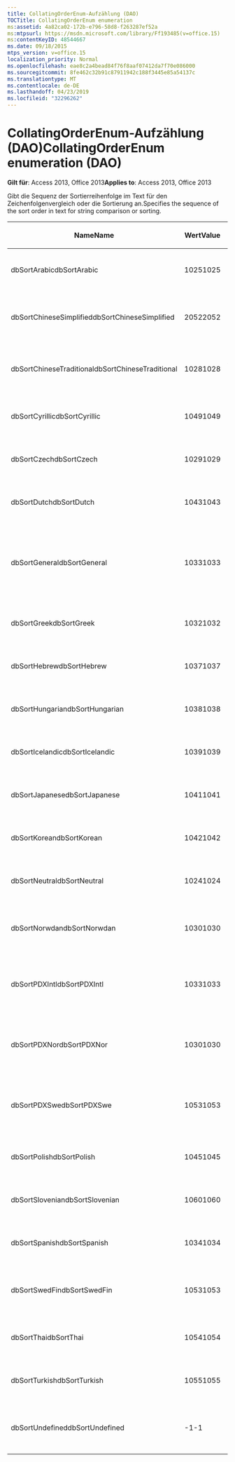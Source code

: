 ```yaml
---
title: CollatingOrderEnum-Aufzählung (DAO)
TOCTitle: CollatingOrderEnum enumeration
ms:assetid: 4a82ca02-172b-e796-58d8-f263287ef52a
ms:mtpsurl: https://msdn.microsoft.com/library/Ff193485(v=office.15)
ms:contentKeyID: 48544667
ms.date: 09/18/2015
mtps_version: v=office.15
localization_priority: Normal
ms.openlocfilehash: eae8c2a4bead84f76f8aaf07412da7f70e086000
ms.sourcegitcommit: 8fe462c32b91c87911942c188f3445e85a54137c
ms.translationtype: MT
ms.contentlocale: de-DE
ms.lasthandoff: 04/23/2019
ms.locfileid: "32296262"
---
```

# <a name="collatingorderenum-enumeration-dao"></a><span data-ttu-id="d6273-102">CollatingOrderEnum-Aufzählung (DAO)</span><span class="sxs-lookup"><span data-stu-id="d6273-102">CollatingOrderEnum enumeration (DAO)</span></span>


<span data-ttu-id="d6273-103">**Gilt für**: Access 2013, Office 2013</span><span class="sxs-lookup"><span data-stu-id="d6273-103">**Applies to**: Access 2013, Office 2013</span></span>

<span data-ttu-id="d6273-104">Gibt die Sequenz der Sortierreihenfolge im Text für den Zeichenfolgenvergleich oder die Sortierung an.</span><span class="sxs-lookup"><span data-stu-id="d6273-104">Specifies the sequence of the sort order in text for string comparison or sorting.</span></span>

<table>
<colgroup>
<col style="width: 33%" />
<col style="width: 33%" />
<col style="width: 33%" />
</colgroup>
<thead>
<tr class="header">
<th><p><span data-ttu-id="d6273-105">Name</span><span class="sxs-lookup"><span data-stu-id="d6273-105">Name</span></span></p></th>
<th><p><span data-ttu-id="d6273-106">Wert</span><span class="sxs-lookup"><span data-stu-id="d6273-106">Value</span></span></p></th>
<th><p><span data-ttu-id="d6273-107">Beschreibung</span><span class="sxs-lookup"><span data-stu-id="d6273-107">Description</span></span></p></th>
</tr>
</thead>
<tbody>
<tr class="odd">
<td><p><span data-ttu-id="d6273-108">dbSortArabic</span><span class="sxs-lookup"><span data-stu-id="d6273-108">dbSortArabic</span></span></p></td>
<td><p><span data-ttu-id="d6273-109">1025</span><span class="sxs-lookup"><span data-stu-id="d6273-109">1025</span></span></p></td>
<td><p><span data-ttu-id="d6273-110">Sortierreihenfolge für Arabisch</span><span class="sxs-lookup"><span data-stu-id="d6273-110">Arabic collating order</span></span></p></td>
</tr>
<tr class="even">
<td><p><span data-ttu-id="d6273-111">dbSortChineseSimplified</span><span class="sxs-lookup"><span data-stu-id="d6273-111">dbSortChineseSimplified</span></span></p></td>
<td><p><span data-ttu-id="d6273-112">2052</span><span class="sxs-lookup"><span data-stu-id="d6273-112">2052</span></span></p></td>
<td><p><span data-ttu-id="d6273-113">Sortierreihenfolge für vereinfachtes Chinesisch</span><span class="sxs-lookup"><span data-stu-id="d6273-113">Simplified Chinese collating order</span></span></p></td>
</tr>
<tr class="odd">
<td><p><span data-ttu-id="d6273-114">dbSortChineseTraditional</span><span class="sxs-lookup"><span data-stu-id="d6273-114">dbSortChineseTraditional</span></span></p></td>
<td><p><span data-ttu-id="d6273-115">1028</span><span class="sxs-lookup"><span data-stu-id="d6273-115">1028</span></span></p></td>
<td><p><span data-ttu-id="d6273-116">Sortierreihenfolge für traditionelles Chinesisch</span><span class="sxs-lookup"><span data-stu-id="d6273-116">Traditional Chinese collating order</span></span></p></td>
</tr>
<tr class="even">
<td><p><span data-ttu-id="d6273-117">dbSortCyrillic</span><span class="sxs-lookup"><span data-stu-id="d6273-117">dbSortCyrillic</span></span></p></td>
<td><p><span data-ttu-id="d6273-118">1049</span><span class="sxs-lookup"><span data-stu-id="d6273-118">1049</span></span></p></td>
<td><p><span data-ttu-id="d6273-119">Sortierreihenfolge für Russisch</span><span class="sxs-lookup"><span data-stu-id="d6273-119">Russian collating order</span></span></p></td>
</tr>
<tr class="odd">
<td><p><span data-ttu-id="d6273-120">dbSortCzech</span><span class="sxs-lookup"><span data-stu-id="d6273-120">dbSortCzech</span></span></p></td>
<td><p><span data-ttu-id="d6273-121">1029</span><span class="sxs-lookup"><span data-stu-id="d6273-121">1029</span></span></p></td>
<td><p><span data-ttu-id="d6273-122">Sortierreihenfolge für Tschechisch</span><span class="sxs-lookup"><span data-stu-id="d6273-122">Czech collating order</span></span></p></td>
</tr>
<tr class="even">
<td><p><span data-ttu-id="d6273-123">dbSortDutch</span><span class="sxs-lookup"><span data-stu-id="d6273-123">dbSortDutch</span></span></p></td>
<td><p><span data-ttu-id="d6273-124">1043</span><span class="sxs-lookup"><span data-stu-id="d6273-124">1043</span></span></p></td>
<td><p><span data-ttu-id="d6273-125">Sortierreihenfolge für Niederländisch</span><span class="sxs-lookup"><span data-stu-id="d6273-125">Dutch collating order</span></span></p></td>
</tr>
<tr class="odd">
<td><p><span data-ttu-id="d6273-126">dbSortGeneral</span><span class="sxs-lookup"><span data-stu-id="d6273-126">dbSortGeneral</span></span></p></td>
<td><p><span data-ttu-id="d6273-127">1033</span><span class="sxs-lookup"><span data-stu-id="d6273-127">1033</span></span></p></td>
<td><p><span data-ttu-id="d6273-128">Sortierreihenfolge für Englisch, Deutsch, Französisch und Portugiesisch</span><span class="sxs-lookup"><span data-stu-id="d6273-128">English, German, French, and Portuguese collating order</span></span></p></td>
</tr>
<tr class="even">
<td><p><span data-ttu-id="d6273-129">dbSortGreek</span><span class="sxs-lookup"><span data-stu-id="d6273-129">dbSortGreek</span></span></p></td>
<td><p><span data-ttu-id="d6273-130">1032</span><span class="sxs-lookup"><span data-stu-id="d6273-130">1032</span></span></p></td>
<td><p><span data-ttu-id="d6273-131">Sortierreihenfolge für Griechisch</span><span class="sxs-lookup"><span data-stu-id="d6273-131">Greek collating order</span></span></p></td>
</tr>
<tr class="odd">
<td><p><span data-ttu-id="d6273-132">dbSortHebrew</span><span class="sxs-lookup"><span data-stu-id="d6273-132">dbSortHebrew</span></span></p></td>
<td><p><span data-ttu-id="d6273-133">1037</span><span class="sxs-lookup"><span data-stu-id="d6273-133">1037</span></span></p></td>
<td><p><span data-ttu-id="d6273-134">Sortierreihenfolge für Hebräisch</span><span class="sxs-lookup"><span data-stu-id="d6273-134">Hebrew collating order</span></span></p></td>
</tr>
<tr class="even">
<td><p><span data-ttu-id="d6273-135">dbSortHungarian</span><span class="sxs-lookup"><span data-stu-id="d6273-135">dbSortHungarian</span></span></p></td>
<td><p><span data-ttu-id="d6273-136">1038</span><span class="sxs-lookup"><span data-stu-id="d6273-136">1038</span></span></p></td>
<td><p><span data-ttu-id="d6273-137">Sortierreihenfolge für Ungarisch</span><span class="sxs-lookup"><span data-stu-id="d6273-137">Hungarian collating order</span></span></p></td>
</tr>
<tr class="odd">
<td><p><span data-ttu-id="d6273-138">dbSortIcelandic</span><span class="sxs-lookup"><span data-stu-id="d6273-138">dbSortIcelandic</span></span></p></td>
<td><p><span data-ttu-id="d6273-139">1039</span><span class="sxs-lookup"><span data-stu-id="d6273-139">1039</span></span></p></td>
<td><p><span data-ttu-id="d6273-140">Sortierreihenfolge für Isländisch</span><span class="sxs-lookup"><span data-stu-id="d6273-140">Icelandic collating order</span></span></p></td>
</tr>
<tr class="even">
<td><p><span data-ttu-id="d6273-141">dbSortJapanese</span><span class="sxs-lookup"><span data-stu-id="d6273-141">dbSortJapanese</span></span></p></td>
<td><p><span data-ttu-id="d6273-142">1041</span><span class="sxs-lookup"><span data-stu-id="d6273-142">1041</span></span></p></td>
<td><p><span data-ttu-id="d6273-143">Sortierreihenfolge für Japanisch</span><span class="sxs-lookup"><span data-stu-id="d6273-143">Japanese collating order</span></span></p></td>
</tr>
<tr class="odd">
<td><p><span data-ttu-id="d6273-144">dbSortKorean</span><span class="sxs-lookup"><span data-stu-id="d6273-144">dbSortKorean</span></span></p></td>
<td><p><span data-ttu-id="d6273-145">1042</span><span class="sxs-lookup"><span data-stu-id="d6273-145">1042</span></span></p></td>
<td><p><span data-ttu-id="d6273-146">Sortierreihenfolge für Koreanisch</span><span class="sxs-lookup"><span data-stu-id="d6273-146">Korean collating order</span></span></p></td>
</tr>
<tr class="even">
<td><p><span data-ttu-id="d6273-147">dbSortNeutral</span><span class="sxs-lookup"><span data-stu-id="d6273-147">dbSortNeutral</span></span></p></td>
<td><p><span data-ttu-id="d6273-148">1024</span><span class="sxs-lookup"><span data-stu-id="d6273-148">1024</span></span></p></td>
<td><p><span data-ttu-id="d6273-149">Neutrale Sortierreihenfolge</span><span class="sxs-lookup"><span data-stu-id="d6273-149">Neutral collating order</span></span></p></td>
</tr>
<tr class="odd">
<td><p><span data-ttu-id="d6273-150">dbSortNorwdan</span><span class="sxs-lookup"><span data-stu-id="d6273-150">dbSortNorwdan</span></span></p></td>
<td><p><span data-ttu-id="d6273-151">1030</span><span class="sxs-lookup"><span data-stu-id="d6273-151">1030</span></span></p></td>
<td><p><span data-ttu-id="d6273-152">Sortierreihenfolge für Norwegisch und Dänisch</span><span class="sxs-lookup"><span data-stu-id="d6273-152">Norwegian and Danish collating order</span></span></p></td>
</tr>
<tr class="even">
<td><p><span data-ttu-id="d6273-153">dbSortPDXIntl</span><span class="sxs-lookup"><span data-stu-id="d6273-153">dbSortPDXIntl</span></span></p></td>
<td><p><span data-ttu-id="d6273-154">1033</span><span class="sxs-lookup"><span data-stu-id="d6273-154">1033</span></span></p></td>
<td><p><span data-ttu-id="d6273-155">Sortierreihenfolge für Paradox International</span><span class="sxs-lookup"><span data-stu-id="d6273-155">Paradox international collating order</span></span></p></td>
</tr>
<tr class="odd">
<td><p><span data-ttu-id="d6273-156">dbSortPDXNor</span><span class="sxs-lookup"><span data-stu-id="d6273-156">dbSortPDXNor</span></span></p></td>
<td><p><span data-ttu-id="d6273-157">1030</span><span class="sxs-lookup"><span data-stu-id="d6273-157">1030</span></span></p></td>
<td><p><span data-ttu-id="d6273-158">Sortierreihenfolge für Paradox Norwegisch und Dänisch</span><span class="sxs-lookup"><span data-stu-id="d6273-158">Paradox Norwegian and Danish collating order</span></span></p></td>
</tr>
<tr class="even">
<td><p><span data-ttu-id="d6273-159">dbSortPDXSwe</span><span class="sxs-lookup"><span data-stu-id="d6273-159">dbSortPDXSwe</span></span></p></td>
<td><p><span data-ttu-id="d6273-160">1053</span><span class="sxs-lookup"><span data-stu-id="d6273-160">1053</span></span></p></td>
<td><p><span data-ttu-id="d6273-161">Sortierreihenfolge für Paradox Schwedisch und Finnisch</span><span class="sxs-lookup"><span data-stu-id="d6273-161">Paradox Swedish and Finnish collating order</span></span></p></td>
</tr>
<tr class="odd">
<td><p><span data-ttu-id="d6273-162">dbSortPolish</span><span class="sxs-lookup"><span data-stu-id="d6273-162">dbSortPolish</span></span></p></td>
<td><p><span data-ttu-id="d6273-163">1045</span><span class="sxs-lookup"><span data-stu-id="d6273-163">1045</span></span></p></td>
<td><p><span data-ttu-id="d6273-164">Sortierreihenfolge für Polnisch</span><span class="sxs-lookup"><span data-stu-id="d6273-164">Polish collating order</span></span></p></td>
</tr>
<tr class="even">
<td><p><span data-ttu-id="d6273-165">dbSortSlovenian</span><span class="sxs-lookup"><span data-stu-id="d6273-165">dbSortSlovenian</span></span></p></td>
<td><p><span data-ttu-id="d6273-166">1060</span><span class="sxs-lookup"><span data-stu-id="d6273-166">1060</span></span></p></td>
<td><p><span data-ttu-id="d6273-167">Sortierreihenfolge für Slowenisch</span><span class="sxs-lookup"><span data-stu-id="d6273-167">Slovenian collating order</span></span></p></td>
</tr>
<tr class="odd">
<td><p><span data-ttu-id="d6273-168">dbSortSpanish</span><span class="sxs-lookup"><span data-stu-id="d6273-168">dbSortSpanish</span></span></p></td>
<td><p><span data-ttu-id="d6273-169">1034</span><span class="sxs-lookup"><span data-stu-id="d6273-169">1034</span></span></p></td>
<td><p><span data-ttu-id="d6273-170">Sortierreihenfolge für Spanisch</span><span class="sxs-lookup"><span data-stu-id="d6273-170">Spanish collating order</span></span></p></td>
</tr>
<tr class="even">
<td><p><span data-ttu-id="d6273-171">dbSortSwedFin</span><span class="sxs-lookup"><span data-stu-id="d6273-171">dbSortSwedFin</span></span></p></td>
<td><p><span data-ttu-id="d6273-172">1053</span><span class="sxs-lookup"><span data-stu-id="d6273-172">1053</span></span></p></td>
<td><p><span data-ttu-id="d6273-173">Sortierreihenfolge für Schwedisch und Finnisch</span><span class="sxs-lookup"><span data-stu-id="d6273-173">Swedish and Finnish collating order</span></span></p></td>
</tr>
<tr class="odd">
<td><p><span data-ttu-id="d6273-174">dbSortThai</span><span class="sxs-lookup"><span data-stu-id="d6273-174">dbSortThai</span></span></p></td>
<td><p><span data-ttu-id="d6273-175">1054</span><span class="sxs-lookup"><span data-stu-id="d6273-175">1054</span></span></p></td>
<td><p><span data-ttu-id="d6273-176">Sortierreihenfolge für Thailändisch</span><span class="sxs-lookup"><span data-stu-id="d6273-176">Thai collating order</span></span></p></td>
</tr>
<tr class="even">
<td><p><span data-ttu-id="d6273-177">dbSortTurkish</span><span class="sxs-lookup"><span data-stu-id="d6273-177">dbSortTurkish</span></span></p></td>
<td><p><span data-ttu-id="d6273-178">1055</span><span class="sxs-lookup"><span data-stu-id="d6273-178">1055</span></span></p></td>
<td><p><span data-ttu-id="d6273-179">Sortierreihenfolge für Türkisch</span><span class="sxs-lookup"><span data-stu-id="d6273-179">Turkish collating order</span></span></p></td>
</tr>
<tr class="odd">
<td><p><span data-ttu-id="d6273-180">dbSortUndefined</span><span class="sxs-lookup"><span data-stu-id="d6273-180">dbSortUndefined</span></span></p></td>
<td><p><span data-ttu-id="d6273-181">-1</span><span class="sxs-lookup"><span data-stu-id="d6273-181">-1</span></span></p></td>
<td><p><span data-ttu-id="d6273-182">Sortierreihenfolge nicht definiert oder unbekannt</span><span class="sxs-lookup"><span data-stu-id="d6273-182">Collating order undefined or unknown</span></span></p></td>
</tr>
</tbody>
</table>


